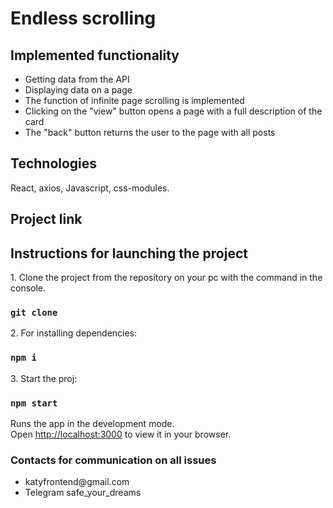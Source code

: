 # Endless scrolling

## Implemented functionality

<ul>
    <li>Getting data from the API</li>
    <li>Displaying data on a page</li>
    <li>The function of infinite page scrolling is implemented</li>
    <li>Clicking on the "view" button opens a page with a full description of the card</li>
    <li>The "back" button returns the user to the page with all posts</li>

</ul>

## Technologies

React, axios, Javascript, css-modules.

## Project link

## Instructions for launching the project

<p>1. Clone the project from the repository on your pc with the command in the console.</p>

### `git clone`

<p>2. For installing dependencies:</p>

### `npm i`

<p>3. Start the proj:</p>

### `npm start`

Runs the app in the development mode.\
Open [http://localhost:3000](http://localhost:3000) to view it in your browser.

### Contacts for communication on all issues

<ul>
    <li>katyfrontend@gmail.com</li>
    <li>Telegram safe_your_dreams</li>
</ul>
